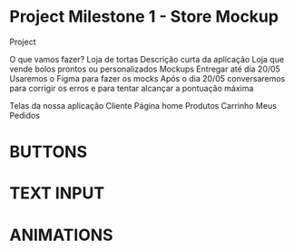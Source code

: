 # Project Milestone 1 - Store Mockup



Project

O que vamos fazer?
Loja de tortas
Descrição curta da aplicação
Loja que vende bolos prontos ou personalizados
Mockups
Entregar até dia 20/05
Usaremos o Figma para fazer os mocks
Após o dia 20/05 conversaremos para corrigir os erros e para tentar alcançar a pontuação máxima

Telas da nossa aplicação
Cliente
Página home
Produtos
Carrinho
Meus Pedidos


# BUTTONS

# TEXT INPUT

# ANIMATIONS


